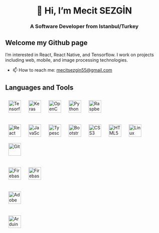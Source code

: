 <h1 align = "center"> 👋 Hi, I’m Mecit SEZGİN </h1>
<h3 align = "center">A Software Developer from Istanbul/Turkey</h3>

## Welcome my Github page  
I’m interested in React, React Native, and Tensorflow. I work on projects including web, mobile, and image processing technologies.


- 📫 How to reach me: mecitsezgin55@gmail.com

## Languages and Tools  
<div align="left"> 
<img style="margin: 10px" src="https://profilinator.rishav.dev/skills-assets/tensorflow-icon.svg" alt="Tensorflow" height="40" />
<img style="margin: 10px" src="https://profilinator.rishav.dev/skills-assets/keras.png" alt="Keras" height="40" />  
<img style="margin: 10px" src="https://profilinator.rishav.dev/skills-assets/opencv-icon.svg" alt="OpenCV" height="40" /> 
<img style="margin: 10px" src="https://profilinator.rishav.dev/skills-assets/python-original.svg" alt="Python" height="40" /> 
<img style="margin: 10px" src="https://profilinator.rishav.dev/skills-assets/raspberrypi.png" alt="Raspberry Pi" height="40" /> 

</div> 
<br />


<div align="left">  
<img style="margin: 10px" src="https://profilinator.rishav.dev/skills-assets/react-original-wordmark.svg" alt="React" height="40" />  
<img style="margin: 10px" src="https://profilinator.rishav.dev/skills-assets/javascript-original.svg" alt="JavaScript" height="40" /> 
<img style="margin: 10px" src="https://profilinator.rishav.dev/skills-assets/typescript-original.svg" alt="Typescript" height="40" /> 
<img style="margin: 10px" src="https://profilinator.rishav.dev/skills-assets/bootstrap-plain.svg" alt="Bootstrap" height="40" />  
<img style="margin: 10px" src="https://profilinator.rishav.dev/skills-assets/css3-original-wordmark.svg" alt="CSS3" height="40" />  
<img style="margin: 10px" src="https://profilinator.rishav.dev/skills-assets/html5-original-wordmark.svg" alt="HTML5" height="40" />  
<!-- <img style="margin: 10px" src="https://profilinator.rishav.dev/skills-assets/docker-original-wordmark.svg" alt="Docker" height="40" />  -->   
<img style="margin: 10px" src="https://profilinator.rishav.dev/skills-assets/linux-original.svg" alt="Linux" height="40" />   
<img style="margin: 10px" src="https://profilinator.rishav.dev/skills-assets/git-scm-icon.svg" alt="Git" height="40" />  
<!-- <img style="margin: 10px" src="https://profilinator.rishav.dev/skills-assets/nodejs-original-wordmark.svg" alt="Node.js" height="40" />   -->
<!-- <img style="margin: 10px" src="https://profilinator.rishav.dev/skills-assets/mysql-original-wordmark.svg" alt="MySQL" height="40" />   -->
</div> 
<br />


<div align="left"> 
<img style="margin: 10px" src="https://profilinator.rishav.dev/skills-assets/firebase.png" alt="Firebase" height="40" /> 
<img style="margin: 10px" src="https://www.datocms-assets.com/45470/1631026680-logo-react-native.png?fm=webp" alt="Firebase" height="40" /> 
</div> 
<br />

<div align="left"> 
<img style="margin: 10px" src="https://profilinator.rishav.dev/skills-assets/adobexd.png" alt="Adobe XD" height="40" /> 
</div> 
<br />

<div align="left"> 
<img style="margin: 10px" src="https://profilinator.rishav.dev/skills-assets/arduino.png" alt="Arduino" height="40" /> 
</div> 
<br />
